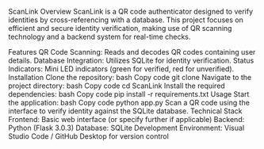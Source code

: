 ScanLink
Overview
ScanLink is a QR code authenticator designed to verify identities by cross-referencing with a database. This project focuses on efficient and secure identity verification, making use of QR scanning technology and a backend system for real-time checks.

Features
QR Code Scanning: Reads and decodes QR codes containing user details.
Database Integration: Utilizes SQLite for identity verification.
Status Indicators: Mini LED indicators (green for verified, red for unverified).
Installation
Clone the repository:
bash
Copy code
git clone <repository-url>
Navigate to the project directory:
bash
Copy code
cd ScanLink
Install the required dependencies:
bash
Copy code
pip install -r requirements.txt
Usage
Start the application:
bash
Copy code
python app.py
Scan a QR code using the interface to verify identity against the SQLite database.
Technical Stack
Frontend: Basic web interface (or specify further if applicable)
Backend: Python (Flask 3.0.3)
Database: SQLite
Development Environment: Visual Studio Code / GitHub Desktop for version control
